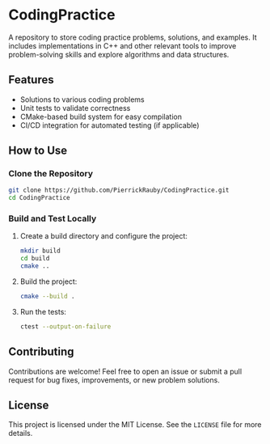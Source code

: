 # CodingPractice

A repository to store coding practice problems, solutions, and examples. It includes implementations in C++ and other relevant tools to improve problem-solving skills and explore algorithms and data structures.

## Features

- Solutions to various coding problems
- Unit tests to validate correctness
- CMake-based build system for easy compilation
- CI/CD integration for automated testing (if applicable)

## How to Use

### Clone the Repository

```bash
git clone https://github.com/PierrickRauby/CodingPractice.git
cd CodingPractice
```

### Build and Test Locally

1. Create a build directory and configure the project:

    ```bash
    mkdir build
    cd build
    cmake ..
    ```

2. Build the project:

    ```bash
    cmake --build .
    ```

3. Run the tests:

    ```bash
    ctest --output-on-failure
    ```

## Contributing

Contributions are welcome! Feel free to open an issue or submit a pull request for bug fixes, improvements, or new problem solutions.

## License

This project is licensed under the MIT License. See the `LICENSE` file for more details.


